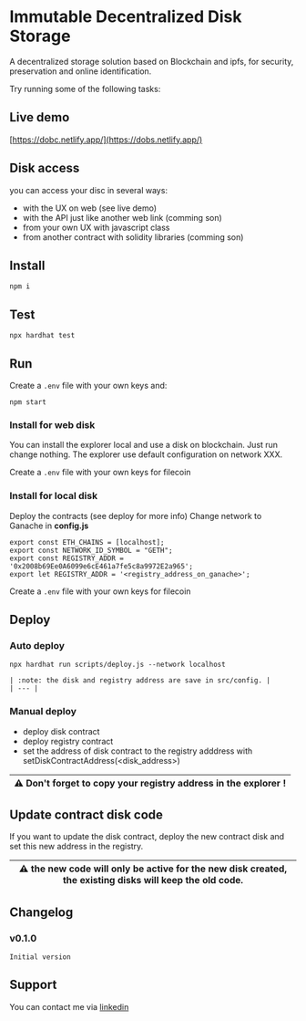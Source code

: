 # Immutable Decentralized Disk Storage

A decentralized storage solution based on Blockchain and ipfs, for security, preservation and online identification.

Try running some of the following tasks:

## Live demo
[https://dobc.netlify.app/](https://dobs.netlify.app/)


## Disk access 

you can access your disc in several ways:
- with the UX on web (see live demo)
- with the API just like another web link (comming son)
- from your own UX with javascript class
- from another contract with solidity libraries (comming son)

## Install

```shell
npm i
```

## Test

```shell
npx hardhat test
```

## Run

Create a `.env` file with your own keys and:

```shell
npm start
```

### Install for web disk

You can install the explorer local and use a disk on blockchain. Just run change nothing.
The explorer use default configuration on network XXX.

Create a `.env` file with your own keys for filecoin

### Install for local disk

Deploy the contracts (see deploy for more info)
Change network to Ganache in **config.js**
```
export const ETH_CHAINS = [localhost];
export const NETWORK_ID_SYMBOL = "GETH";
export const REGISTRY_ADDR = '0x2008b69Ee0A6099e6cE461a7fe5c8a9972E2a965';
export let REGISTRY_ADDR = '<registry_address_on_ganache>';
```

Create a `.env` file with your own keys for filecoin

## Deploy

### Auto deploy

```shell
npx hardhat run scripts/deploy.js --network localhost
```
	| :note: the disk and registry address are save in src/config. |
	| --- |

### Manual deploy

- deploy disk contract
- deploy registry contract
- set the address of disk contract to the registry adddress with setDiskContractAddress(<disk_address>)

| :warning: Don't forget to copy your registry address in the explorer ! |
| --- |

## Update contract disk code

If you want to update the disk contract, deploy the new contract disk and set this new address in the registry.

| :warning: the new code will only be active for the new disk created, the existing disks will keep the old code. |
| --- |

## Changelog

### v0.1.0

    Initial version

## Support

You can contact me via [linkedin](https://www.linkedin.com/in/olivier-fernandez-95ba90218/)
